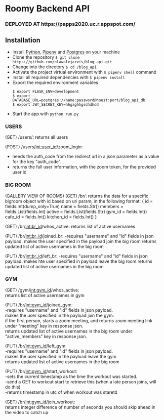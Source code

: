 # Roomy Backend API
<h3>DEPLOYED AT https://papps2020.uc.r.appspot.com/ </h3>

## Installation
  - Install [Python](https://www.python.org/downloads/), [Pipenv](https://docs.pipenv.org/) and [Postgres](https://www.postgresql.org/) on your machine
  - Clone the repository `$ git clone https://github.com/olawalejarvis/blog_api.git`
  - Change into the directory `$ cd /blog_api`
  - Activate the project virtual environment with `$ pipenv shell` command
  - Install all required dependencies with `$ pipenv install`
  - Export the required environment variables
      ```
      $ export FLASK_ENV=development
      $ export DATABASE_URL=postgres://name:password@houst:port/blog_api_db
      $ export JWT_SECRET_KEY=hhgaghhgsdhdhdd
      ```
  - Start the app with `python run.py`


<h3>USERS</h3>
(GET) /users/:
returns all users

(POST) /users/<int:user_id>/zoom_login:
- needs the auth_code from the redirect url in a json parameter as a value for the key "auth_code".
- returns the full user information, with the zoom token, for the provided user id

<h3>BIG ROOM</h3>
(GALLERY VIEW OF ROOMS)  
(GET) /br/<int:br_id>:
returns the data for a specific bigroom object with id based on uri param, in the following format: 
{  
 id = fields.Int(dump_only=True)  
  name = fields.Str()  
  members = fields.List(fields.Int)  
  active = fields.List(fields.Str)  
  gym_id = fields.Int()  
  cafe_id = fields.Int()  
  kitchen_id = fields.Int()  
}  

(GET) /br/<int:br_id>/whos_active:
 returns list of active usernames

(PUT) /br/<int:br_id>/joined_br:
-requires "username" and "id" fields in json payload.
makes the user specified in the payload join the big room
returns updated list of active usernames in the big room


(PUT) /br/<int:br_id>/left_br:
-requires "username" and "id" fields in json payload.
makes hte user specified in payload leave the big room
returns updated list of active usernames in the big room


<h3>GYM</h3>
  
(GET) /gym/<int:gym_id>/whos_active:  
 returns list of active usernames in gym  

(PUT) /br/<int:gym_id>/joined_gym:  
-requires "username" and "id" fields in json payload.  
makes the user specified in the payload join the gym.  
if the first person, starts a zoom meeting, and returns zoom meeting link under "meeting" key in response json.  
returns updated list of active usernames in the big room under "active_members" key in response json.  

(PUT) /br/<int:gym_id>/left_gym:   
-requires "username" and "id" fields in json payload.  
makes the user specified in the payload leave the gym.   
returns updated list of active usernames in the big room   

(PUT) /br/<int:gym_id>/start_workout:  
-sets the current timestamp as the time the workout was started.    
-send a GET to workout start to retrieve this (when a late person joins, will do this)   
-returns timestamp in utc of when workout was staretd  

(GET) /br/<int:gym_id>/join_workout:  
returns integer difference of number of seconds you should skip ahead in the video to catch up










